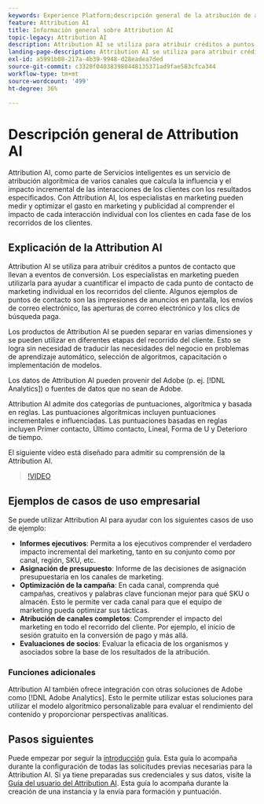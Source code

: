```yaml
---
keywords: Experience Platform;descripción general de la atribución de ai;temas populares;ai de atribución;ai de atribución
feature: Attribution AI
title: Información general sobre Attribution AI
topic-legacy: Attribution AI
description: Attribution AI se utiliza para atribuir créditos a puntos de contacto que llevan a eventos de conversión. Los especialistas en marketing pueden utilizarla para ayudar a cuantificar el impacto de cada punto de contacto de marketing individual en los recorridos del cliente. Algunos ejemplos de puntos de contacto son las impresiones de anuncios en pantalla, los envíos de correo electrónico, las aperturas de correo electrónico y los clics de búsqueda paga.
landing-page-description: Attribution AI se utiliza para atribuir créditos a puntos de contacto que llevan a eventos de conversión. Los especialistas en marketing pueden utilizarla para ayudar a cuantificar el impacto de cada punto de contacto de marketing individual en los recorridos del cliente.
exl-id: a5991b08-217a-4b39-9948-d28eadea7ded
source-git-commit: c3320f040383980448135371ad9fae583cfca344
workflow-type: tm+mt
source-wordcount: '499'
ht-degree: 36%

---
```


# Descripción general de Attribution AI

Attribution AI, como parte de Servicios inteligentes es un servicio de atribución algorítmica de varios canales que calcula la influencia y el impacto incremental de las interacciones de los clientes con los resultados especificados. Con Attribution AI, los especialistas en marketing pueden medir y optimizar el gasto en marketing y publicidad al comprender el impacto de cada interacción individual con los clientes en cada fase de los recorridos de los clientes.

## Explicación de la Attribution AI

Attribution AI se utiliza para atribuir créditos a puntos de contacto que llevan a eventos de conversión. Los especialistas en marketing pueden utilizarla para ayudar a cuantificar el impacto de cada punto de contacto de marketing individual en los recorridos del cliente. Algunos ejemplos de puntos de contacto son las impresiones de anuncios en pantalla, los envíos de correo electrónico, las aperturas de correo electrónico y los clics de búsqueda paga.

Los productos de Attribution AI se pueden separar en varias dimensiones y se pueden utilizar en diferentes etapas del recorrido del cliente. Esto se logra sin necesidad de traducir las necesidades del negocio en problemas de aprendizaje automático, selección de algoritmos, capacitación o implementación de modelos.

Los datos de Attribution AI pueden provenir del Adobe (p. ej. [!DNL Analytics]) o fuentes de datos que no sean de Adobe.

Attribution AI admite dos categorías de puntuaciones, algorítmica y basada en reglas. Las puntuaciones algorítmicas incluyen puntuaciones incrementales e influenciadas. Las puntuaciones basadas en reglas incluyen Primer contacto, Último contacto, Lineal, Forma de U y Deterioro de tiempo.

El siguiente vídeo está diseñado para admitir su comprensión de la Attribution AI.

>[!VIDEO](https://video.tv.adobe.com/v/32667?learn=on&quality=12)

## Ejemplos de casos de uso empresarial

Se puede utilizar Attribution AI para ayudar con los siguientes casos de uso de ejemplo:

- **Informes ejecutivos**: Permita a los ejecutivos comprender el verdadero impacto incremental del marketing, tanto en su conjunto como por canal, región, SKU, etc.
- **Asignación de presupuesto**: Informe de las decisiones de asignación presupuestaria en los canales de marketing.
- **Optimización de la campaña**: En cada canal, comprenda qué campañas, creativos y palabras clave funcionan mejor para qué SKU o almacén. Esto le permite ver cada canal para que el equipo de marketing pueda optimizar sus tácticas.
- **Atribución de canales completos**: Comprender el impacto del marketing en todo el recorrido del cliente. Por ejemplo, el inicio de sesión gratuito en la conversión de pago y más allá.
- **Evaluaciones de socios**: Evaluar la eficacia de los organismos y asociados sobre la base de los resultados de la atribución.

### Funciones adicionales

Attribution AI también ofrece integración con otras soluciones de Adobe como [!DNL Adobe Analytics]. Esto le permite utilizar estas soluciones para utilizar el modelo algorítmico personalizable para evaluar el rendimiento del contenido y proporcionar perspectivas analíticas.

## Pasos siguientes

Puede empezar por seguir la [introducción](./getting-started.md) guía. Esta guía lo acompaña durante la configuración de todas las solicitudes previas necesarias para la Attribution AI. Si ya tiene preparadas sus credenciales y sus datos, visite la [Guía del usuario del Attribution AI](./user-guide.md). Esta guía lo acompaña durante la creación de una instancia y la envía para formación y puntuación.
